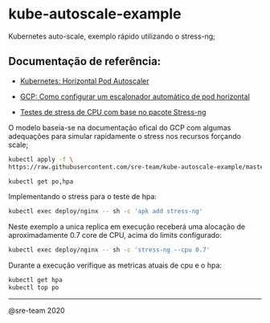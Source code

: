 # kube-autoscale-example
Kubernetes auto-scale, exemplo rápido utilizando o stress-ng;

## Documentação de referência:

* [Kubernetes: Horizontal Pod Autoscaler](https://kubernetes.io/docs/tasks/run-application/horizontal-pod-autoscale/)

* [GCP: Como configurar um escalonador automático de pod horizontal](https://cloud.google.com/kubernetes-engine/docs/how-to/horizontal-pod-autoscaling?hl=pt-br#kubectl-get)

* [Testes de stress de CPU com base no pacote Stress-ng](https://kernel.ubuntu.com/~cking/stress-ng/)

O modelo baseia-se na documentação ofical do GCP com algumas adequações para simular rapidamente o stress nos recursos forçando scale;

```sh
kubectl apply -f \
https://raw.githubusercontent.com/sre-team/kube-autoscale-example/master/deploy/kube-autoscale-hpa-example.yaml
```

```sh
kubectl get po,hpa
```

Implementando o stress para o teste de hpa:
```sh
kubectl exec deploy/nginx -- sh -c 'apk add stress-ng'
```

Neste exemplo a unica replica em execução receberá uma alocação de aproximadamente 0.7 core de CPU, acima do limits configurado:
```sh
kubectl exec deploy/nginx -- sh -c 'stress-ng --cpu 0.7'
```

Durante a execução verifique as metricas atuais de cpu e o hpa:
```sh
kubectl get hpa
kubectl top po
```

---
@sre-team 2020
